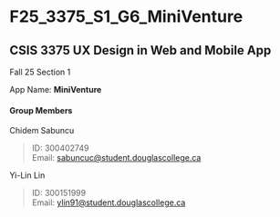 # F25_3375_S1_G6_MiniVenture

## CSIS 3375 UX Design in Web and Mobile App

Fall 25 Section 1

App Name: **MiniVenture**

#### Group Members 

Chidem Sabuncu 
> ID: 300402749\
> Email: sabuncuc@student.douglascollege.ca

Yi-Lin Lin
> ID: 300151999\
> Email: ylin91@student.douglascollege.ca
